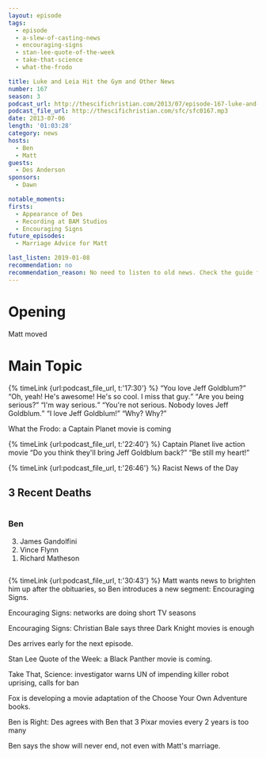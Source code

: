 ```yaml
---
layout: episode
tags:
  - episode
  - a-slew-of-casting-news
  - encouraging-signs
  - stan-lee-quote-of-the-week
  - take-that-science
  - what-the-frodo

title: Luke and Leia Hit the Gym and Other News
number: 167
season: 3
podcast_url: http://thescifichristian.com/2013/07/episode-167-luke-and-leia-hit-the-gym-and-other-news/
podcast_file_url: http://thescifichristian.com/sfc/sfc0167.mp3
date: 2013-07-06
length: '01:03:28'
category: news
hosts:
  - Ben
  - Matt
guests:
  - Des Anderson
sponsors:
  - Dawn

notable_moments:
firsts:
  - Appearance of Des
  - Recording at BAM Studios
  - Encouraging Signs
future_episodes:
  - Marriage Advice for Matt

last_listen: 2019-01-08
recommendation: no
recommendation_reason: No need to listen to old news. Check the guide for what's interesting in hindsight.
---
```

# Opening
Matt moved



# Main Topic
<div class="quote">
  {% timeLink {url:podcast_file_url, t:'17:30'} %}
  <q class="ben">You love Jeff Goldblum?</q>
  <q class="matt">Oh, yeah! He's awesome! He's so cool. I miss that guy.</q>
  <q class="ben">Are you being serious?</q>
  <q class="matt">I'm way serious.</q>
  <q class="ben">You're not serious. Nobody loves Jeff Goldblum.</q>
  <q class="matt">I love Jeff Goldblum!</q>
  <q class="ben">Why? Why?</q>
</div>

What the Frodo: a Captain Planet movie is coming

<div class="quote">
  {% timeLink {url:podcast_file_url, t:'22:40'} %}
  <span class="quote-context is-size-6">Captain Planet live action movie</span>
  <q class="ben">Do you think they'll bring Jeff Goldblum back?</q>
  <q class="matt">Be still my heart!</q>
</div>

{% timeLink {url:podcast_file_url, t:'26:46'} %} Racist News of the Day

<div class="top-five">
  <h2 class="has-text-centered">3 Recent Deaths</h2>
  <div class="columns">
    <div class="column ben">
      <h3>Ben</h3>
      <ol reversed>
        <li>James Gandolfini 
        <li>Vince Flynn
        <li>Richard Matheson 
      </ol>
    </div>
  </div>
</div>

{% timeLink {url:podcast_file_url, t:'30:43'} %} Matt wants news to brighten him up after the obituaries, so Ben introduces a new segment: Encouraging Signs.

Encouraging Signs: networks are doing short TV seasons 

Encouraging Signs: Christian Bale says three Dark Knight movies is enough

Des arrives early for the next episode.

Stan Lee Quote of the Week: a Black Panther movie is coming.

Take That, Science: investigator warns UN of impending killer robot uprising, calls for ban

Fox is developing a movie adaptation of the Choose Your Own Adventure books.

Ben is Right: Des agrees with Ben that 3 Pixar movies every 2 years is too many

Ben says the show will never end, not even with Matt's marriage.